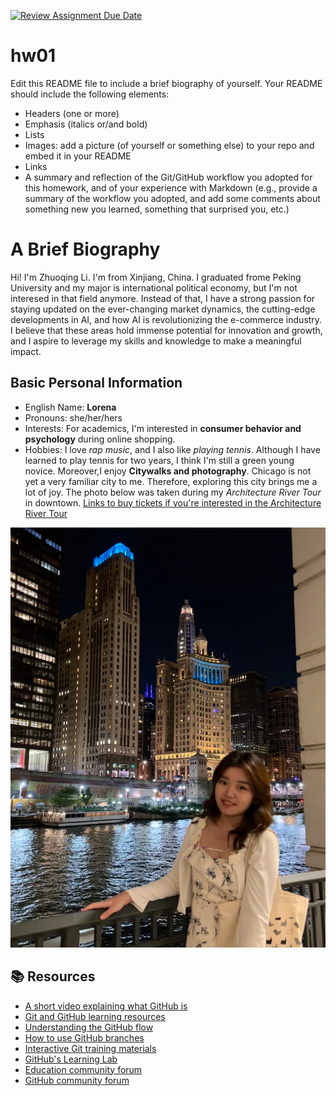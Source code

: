 [![Review Assignment Due Date](https://classroom.github.com/assets/deadline-readme-button-24ddc0f5d75046c5622901739e7c5dd533143b0c8e959d652212380cedb1ea36.svg)](https://classroom.github.com/a/bEPlIkIB)
# hw01

Edit this README file to include a brief biography of yourself. Your README should include the following elements:
* Headers (one or more)
* Emphasis (italics or/and bold)
* Lists
* Images: add a picture (of yourself or something else) to your repo and embed it in your README
* Links
* A summary and reflection of the Git/GitHub workflow you adopted for this homework, and of your experience with Markdown (e.g., provide a summary of the workflow you adopted, and add some comments about something new you learned, something that surprised you, etc.)

# A Brief Biography 
Hi! I'm Zhuoqing Li. I'm from Xinjiang, China. I graduated frome Peking University and my major is international political economy, but I'm not interesed in that field anymore. Instead of that, I have a strong passion for staying updated on the ever-changing market dynamics, the cutting-edge developments in AI, and how AI is revolutionizing the e-commerce industry. I believe that these areas hold immense potential for innovation and growth, and I aspire to leverage my skills and knowledge to make a meaningful impact. 
## Basic Personal Information
* English Name: **Lorena**
* Pronouns: she/her/hers
* Interests: For academics, I'm interested in **consumer behavior and psychology** during online shopping. 
* Hobbies: I love _rap music_, and I also like _playing tennis_. Although I have learned to play tennis for two years, I think I'm still a green young novice. Moreover,I enjoy **Citywalks and photography**. Chicago is not yet a very familiar city to me. Therefore, exploring this city brings me a lot of joy. The photo below was taken during my _Architecture River Tour_ in downtown. [Links to buy tickets if you're interested in the Architecture River Tour](https://shorelinesightseeing.com/)

![This is a picture taken last weekend. I was taken this photo during riverwalk.](/Picture.jpg)

## 📚  Resources 
* [A short video explaining what GitHub is](https://www.youtube.com/watch?v=w3jLJU7DT5E&feature=youtu.be) 
* [Git and GitHub learning resources](https://docs.github.com/en/github/getting-started-with-github/git-and-github-learning-resources) 
* [Understanding the GitHub flow](https://guides.github.com/introduction/flow/)
* [How to use GitHub branches](https://www.youtube.com/watch?v=H5GJfcp3p4Q&feature=youtu.be)
* [Interactive Git training materials](https://githubtraining.github.io/training-manual/#/01_getting_ready_for_class)
* [GitHub's Learning Lab](https://lab.github.com/)
* [Education community forum](https://education.github.community/)
* [GitHub community forum](https://github.community/)
